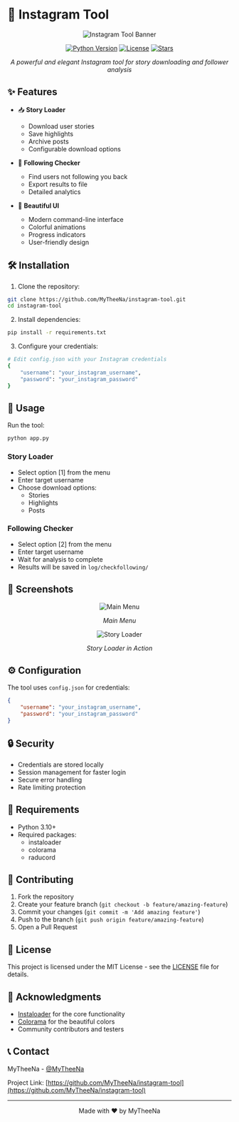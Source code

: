 # 🚀 Instagram Tool

<div align="center">

![Instagram Tool Banner](https://raw.githubusercontent.com/MyTheeNa/instagram-tool/main/.github/banner.png)

[![Python Version](https://img.shields.io/badge/Python-3.10+-blue.svg)](https://www.python.org/downloads/)
[![License](https://img.shields.io/badge/License-MIT-green.svg)](LICENSE)
[![Stars](https://img.shields.io/github/stars/MyTheeNa/instagram-tool?style=social)](https://github.com/MyTheeNa/instagram-tool/stargazers)

*A powerful and elegant Instagram tool for story downloading and follower analysis*

</div>

## ✨ Features

- 📥 **Story Loader**
  - Download user stories
  - Save highlights
  - Archive posts
  - Configurable download options

- 👥 **Following Checker**
  - Find users not following you back
  - Export results to file
  - Detailed analytics

- 🎨 **Beautiful UI**
  - Modern command-line interface
  - Colorful animations
  - Progress indicators
  - User-friendly design

## 🛠️ Installation

1. Clone the repository:
```bash
git clone https://github.com/MyTheeNa/instagram-tool.git
cd instagram-tool
```

2. Install dependencies:
```bash
pip install -r requirements.txt
```

3. Configure your credentials:
```bash
# Edit config.json with your Instagram credentials
{
    "username": "your_instagram_username",
    "password": "your_instagram_password"
}
```

## 🚀 Usage

Run the tool:
```bash
python app.py
```

### Story Loader
- Select option [1] from the menu
- Enter target username
- Choose download options:
  - Stories
  - Highlights
  - Posts

### Following Checker
- Select option [2] from the menu
- Enter target username
- Wait for analysis to complete
- Results will be saved in `log/checkfollowing/`

## 📸 Screenshots

<div align="center">

![Main Menu](https://raw.githubusercontent.com/MyTheeNa/instagram-tool/main/.github/menu.png)

*Main Menu*

![Story Loader](https://raw.githubusercontent.com/MyTheeNa/instagram-tool/main/.github/story.png)

*Story Loader in Action*

</div>

## ⚙️ Configuration

The tool uses `config.json` for credentials:
```json
{
    "username": "your_instagram_username",
    "password": "your_instagram_password"
}
```

## 🔒 Security

- Credentials are stored locally
- Session management for faster login
- Secure error handling
- Rate limiting protection

## 📝 Requirements

- Python 3.10+
- Required packages:
  - instaloader
  - colorama
  - raducord

## 🤝 Contributing

1. Fork the repository
2. Create your feature branch (`git checkout -b feature/amazing-feature`)
3. Commit your changes (`git commit -m 'Add amazing feature'`)
4. Push to the branch (`git push origin feature/amazing-feature`)
5. Open a Pull Request

## 📄 License

This project is licensed under the MIT License - see the [LICENSE](LICENSE) file for details.

## 🙏 Acknowledgments

- [Instaloader](https://instaloader.github.io/) for the core functionality
- [Colorama](https://pypi.org/project/colorama/) for the beautiful colors
- Community contributors and testers

## 📞 Contact

MyTheeNa - [@MyTheeNa](https://github.com/MyTheeNa)

Project Link: [https://github.com/MyTheeNa/instagram-tool](https://github.com/MyTheeNa/instagram-tool)

---
<div align="center">
Made with ❤️ by MyTheeNa
</div>
